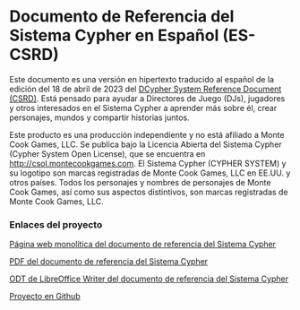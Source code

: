 # Documento de Referencia del Sistema Cypher en Español (ES-CSRD)

Este documento es una versión en hipertexto traducido al español de la edición del 18 de abril de 2023 del [DCypher System Reference Document (CSRD)](http://csol.montecookgames.com/). Está pensado para ayudar a Directores de Juego (DJs), jugadores y otros interesados en el Sistema Cypher a aprender más sobre él, crear personajes, mundos y compartir historias juntos.

Este producto es una producción independiente y no está afiliado a Monte Cook Games, LLC. Se publica
bajo la Licencia Abierta del Sistema Cypher (Cypher System Open License), que se encuentra en
http://csol.montecookgames.com.
El Sistema Cypher (CYPHER SYSTEM) y su logotipo son marcas registradas de Monte Cook Games, LLC en
EE.UU. y otros países. Todos los personajes y nombres de personajes de Monte Cook Games, así como sus
aspectos distintivos, son marcas registradas de Monte Cook Games, LLC.

### Enlaces del proyecto
[Página web monolítica del documento de referencia del Sistema Cypher](https://jabelardo.github.io/es-csrd/ES-CSRD.html)


[PDF del documento de referencia del Sistema Cypher](https://github.com/jabelardo/es-csrd/raw/main/DOCUMENTO%20DE%20REFERENCIA%20DEL%20SISTEMA%20CYPHER.pdf)

[ODT de LibreOffice Writer del documento de referencia del Sistema Cypher](https://github.com/jabelardo/es-csrd/raw/main/DOCUMENTO%20DE%20REFERENCIA%20DEL%20SISTEMA%20CYPHER.odt)

[Proyecto en Github](https://github.com/jabelardo/es-csrd)
